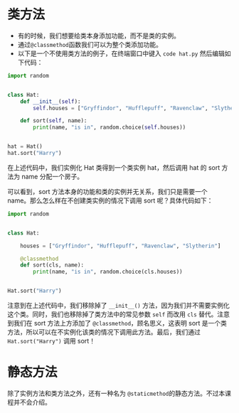 # 类方法

- 有的时候，我们想要给类本身添加功能，而不是类的实例。
- 通过`@classmethod`函数我们可以为整个类添加功能。
- 以下是一个不使用类方法的例子，在终端窗口中键入 `code hat.py` 然后编辑如下代码：
```python
import random


class Hat:
    def __init__(self):
        self.houses = ["Gryffindor", "Hufflepuff", "Ravenclaw", "Slytherin"]

    def sort(self, name):
        print(name, "is in", random.choice(self.houses))


hat = Hat()
hat.sort("Harry")
```
在上述代码中，我们实例化 Hat 类得到一个类实例 hat，然后调用 hat 的 sort 方法为 name 分配一个房子。

可以看到，sort 方法本身的功能和类的实例并无关系，我们只是需要一个 name。那么怎么样在不创建类实例的情况下调用 sort 呢？具体代码如下：

```python
import random


class Hat:

    houses = ["Gryffindor", "Hufflepuff", "Ravenclaw", "Slytherin"]

    @classmethod
    def sort(cls, name):
        print(name, "is in", random.choice(cls.houses))


Hat.sort("Harry")
```
注意到在上述代码中，我们移除掉了 `__init__()` 方法，因为我们并不需要实例化这个类。同时，我们也移除掉了类方法中的常见参数 `self` 而改用 `cls` 替代。注意到我们在 sort 方法上方添加了 `@classmethod`，顾名思义，这表明 sort 是一个类方法，所以可以在不实例化该类的情况下调用此方法。最后，我们通过 `Hat.sort("Harry")` 调用 sort！

# 静态方法
除了实例方法和类方法之外，还有一种名为 `@staticmethod`的静态方法。不过本课程并不会介绍。